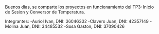 Buenos dias, se comparte los proyectos en funcionamiento del TP3: Inicio de Sesion y Conversor de Temperatura.

Integrantes: -Auriol Ivan, DNI: 36046332 -Clavero Juan, DNI: 42357149 -Molina Juan, DNI: 34485532 -Sosa Gaston, DNI: 37090426
